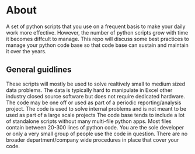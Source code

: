 # About

A set of python scripts that you use on a frequent basis to make your daily work more effective. 
However, the number of python scripts grow with time it becomes diffcult to manage. 
This repo will discuss some best practices to manage your python code base so that code base can sustain and maintain it over the years. 

## General guidlines

These scripts will mostly be used to solve realtively small to medium sized data problems. 
The data is typically hard to manipulate in Excel other industry closed source software but does not require dedicated hardware.
The code may be one off or used as part of a periodic reporting/analysis project.
The code is used to solve internal problems and is not meant to be used as part of a large scale projects
The code base tends to include a lot of standalone scripts without many multi-file python apps.
Most files contain between 20-300 lines of python code.
You are the sole developer or only a very small group of people use the code in question.
There are no broader department/company wide procedures in place  that cover your code.



